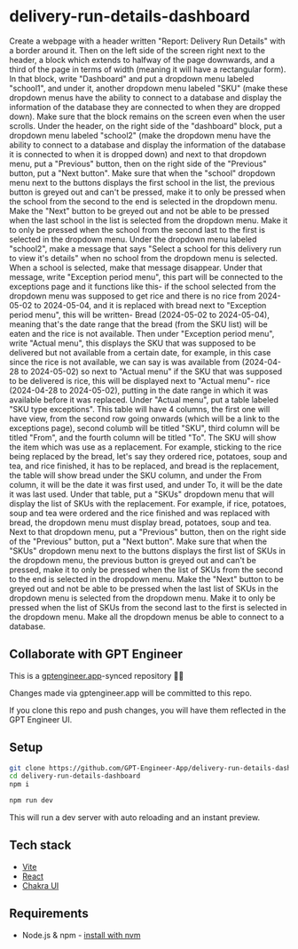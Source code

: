 # delivery-run-details-dashboard

Create a webpage with a header written "Report: Delivery Run Details" with a border around it. Then on the left side of the screen right next to the header, a block which extends to halfway of the page downwards, and a third of the page in terms of width (meaning it will have a rectangular form). In that block, write "Dashboard" and put a dropdown menu labeled "school1", and under it, another dropdown menu labeled "SKU" (make these dropdown menus have the ability to connect to a database and display the information of the database they are connected to when they are dropped down). Make sure that the block remains on the screen even when the user scrolls. Under the header, on the right side of the "dashboard" block, put a dropdown menu labeled "school2" (make the dropdown menu have the ability to connect to a database and display the information of the database it is connected to when it is dropped down) and next to that dropdown menu, put a "Previous" button, then on the right side of the "Previous" button, put a "Next button". Make sure that when the "school" dropdown menu next to the buttons displays the first school in the list, the previous button is greyed out and can't be pressed, make it to only be pressed when the school from the second to the end is selected in the dropdown menu. Make the "Next" button to be greyed out and not be able to be pressed when the last school in the list is selected from the dropdown menu. Make it to only be pressed when the school from the second last to the first is selected in the dropdown menu. Under the dropdown menu labeled "school2", make a message that says "Select a school for this delivery run to view it's details" when no school from the dropdown menu is selected. When a school is selected, make that message disappear. Under that message, write "Exception period menu", this part will be connected to the exceptions page and it functions like this- if the school selected from the dropdown menu was supposed to get rice and there is no rice from 2024-05-02 to 2024-05-04, and it is replaced with bread next to "Exception period menu", this will be written- Bread (2024-05-02 to 2024-05-04), meaning that's the date range that the bread (from the SKU list) will be eaten and the rice is not available. Then under "Exception period menu", write "Actual menu", this displays the SKU that was supposed to be delivered but not available from a certain date, for example, in this case since the rice is not available, we can say is was available from (2024-04-28 to 2024-05-02) so next to "Actual menu" if the SKU that was supposed to be delivered is rice, this will be displayed next to "Actual menu"- rice (2024-04-28 to 2024-05-02), putting in the date range in which it was available before it was replaced. Under "Actual menu", put a table labeled "SKU type exceptions". This table will have 4 columns, the first one will have view, from the second row going onwards (which will be a link to the exceptions page), second columb will be titled "SKU", third column will be titled "From", and the fourth column will be titled "To". The SKU will show the item which was use as a replacement. For example, sticking to the rice being replaced by the bread, let's say they ordered rice, potatoes, soup and tea, and rice finished, it has to be replaced, and bread is the replacement, the table will show bread under the SKU column, and under the From column, it will be the date it was first used, and under To, it will be the date it was last used. Under that table, put a "SKUs" dropdown menu that will display the list of SKUs with the replacement. For example, if rice, potatoes, soup and tea were ordered and the rice finished and was replaced with bread, the dropdown menu must display bread, potatoes, soup and tea. Next to that dropdown menu, put a "Previous" button, then on the right side of the "Previous" button, put a "Next button". Make sure that when the "SKUs" dropdown menu next to the buttons displays the first list of SKUs in the dropdown menu, the previous button is greyed out and can't be pressed, make it to only be pressed when the list of SKUs from the second to the end is selected in the dropdown menu. Make the "Next" button to be greyed out and not be able to be pressed when the last list of SKUs in the dropdown menu is selected from the dropdown menu. Make it to only be pressed when the list of SKUs from the second last to the first is selected in the dropdown menu. Make all the dropdown menus be able to connect to a database.

## Collaborate with GPT Engineer

This is a [gptengineer.app](https://gptengineer.app)-synced repository 🌟🤖

Changes made via gptengineer.app will be committed to this repo.

If you clone this repo and push changes, you will have them reflected in the GPT Engineer UI.

## Setup

```sh
git clone https://github.com/GPT-Engineer-App/delivery-run-details-dashboard.git
cd delivery-run-details-dashboard
npm i
```

```sh
npm run dev
```

This will run a dev server with auto reloading and an instant preview.

## Tech stack

- [Vite](https://vitejs.dev/)
- [React](https://react.dev/)
- [Chakra UI](https://chakra-ui.com/)

## Requirements

- Node.js & npm - [install with nvm](https://github.com/nvm-sh/nvm#installing-and-updating)
